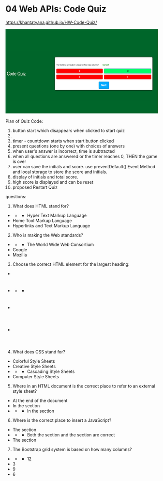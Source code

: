 # 04 Web APIs: Code Quiz


https://khantatyana.github.io/HW-Code-Quiz/

![tes](/Assets/codeQuiz.png)

Plan of Quiz Code:

1. button start which disappears when clicked to start quiz
2. 
3. timer - countdown starts when start button clicked
4. present questions (one by one) with choices of answers
5. when user's answer is incorrect, time is subtracted
6. when all questions are answered or the timer reaches 0, THEN the game is over
7. user can save the initials and score. use preventDefault() Event Method and local storage to store the score and initials.
8. display of initials and total score.
9. high score is displayed and can be reset 
10. proposed Restart Quiz

questions:
1. What does HTML stand for?
* * * Hyper Text Markup Language
* Home Tool Markup Language
* Hyperlinks and Text Markup Language

2. Who is making the Web standards?
* * * The World Wide Web Consortium
* Google
* Mozilla

3. Choose the correct HTML element for the largest heading:
* <head>
* * * <h1>
* <h6>
* <header>

4. What does CSS stand for?
* Colorful Style Sheets
* Creative Style Sheets
* * * Cascading Style Sheets
* Computer Style Sheets

5. Where in an HTML document is the correct place to refer to an external style sheet?
* At the end of the document
* In the <body> section
* * * In the <head> section

6. Where is the correct place to insert a JavaScript?
* The <head> section
* * * Both the <head> section and the <body> section are correct
* The <body> section

7. The Bootstrap grid system is based on how many columns?
* * * 12
* 3
* 9
* 6




